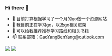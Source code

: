 ### Hi there 👋
- 🔭 目前打算根据学习了一个月的go做一个资源网站
- 🌱 我目前正在学习go，以及go相关框架
- 🤔 可以给我推荐推荐学习路线和相关书籍
- 📫 联系邮箱：GaoYangBenYang@outlook.com
 <img align="center" src="https://github-readme-stats.vercel.app/api?username=gaoyangbenyang&hide_title=true&theme=synthwave&locale=cn" />
 <img align="center" src="https://github-readme-stats.vercel.app/api/top-langs?username=gaoyangbenyang&layout=compact&langs_count=5" />
